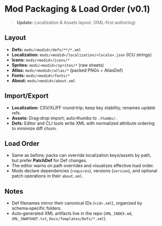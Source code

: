 # Mod Packaging & Load Order (v0.1)
> **Update:** Localization & Assets layout. (XML-first authoring)

## Layout
- **Defs:** `mods/<modid>/defs/**/*.xml`
- **Localization:** `mods/<modid>/localization/<locale>.json` (ICU strings)
- **Icons:** `mods/<modid>/icons/*`
- **Sprites:** `mods/<modid>/sprites/*` (raw sheets)
- **Atlas:** `mods/<modid>/atlas/*` (packed PNGs + AtlasDef)
- **Fonts:** `mods/<modid>/fonts/*`
- **About:** `mods/<modid>/about.xml`

## Import/Export
- **Localization:** CSV/XLIFF round‑trip; keep key stability; renames update refs.
- **Assets:** Drag‑drop import; auto‑thumbs to `.thumbs/`.
- **Defs:** Editor and CLI tools write XML with normalized attribute ordering to minimize diff churn.

## Load Order
- Same as before; packs can override localization keys/assets by path, but prefer **PatchDef** for Def changes.
- The editor warns on path overrides and visualizes effective load order.
- Mods declare dependencies (`requires`), versions (`version`), and optional patch operations in their `about.xml`.

## Notes
- Def filenames mirror their canonical IDs (`<id>.xml`), organized by schema‑specific folders.
- Auto‑generated XML artifacts live in the repo (`XML_INDEX.md`, `XML_SNAPSHOT.txt`, `Docs/Templates/Defs/*.xml`).

